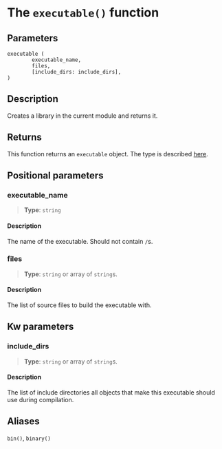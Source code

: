 # The `executable()` function

## Parameters
```leafbuild
executable (
        executable_name,
        files,
        [include_dirs: include_dirs],
)
```

## Description
Creates a library in the current module and returns it.

## Returns
This function returns an `executable` object. The type is described [here](../../special_types/executable.md).

## Positional parameters

### executable_name
> **Type**: `string`

#### Description

The name of the executable.
Should not contain `/`s.

### files
> **Type**: `string` or array of `string`s.

#### Description
The list of source files to build the executable with.

## Kw parameters
### include_dirs
> **Type**: `string` or array of `string`s.

#### Description
The list of include directories all objects that make this executable should use during compilation.

## Aliases
`bin()`, `binary()`